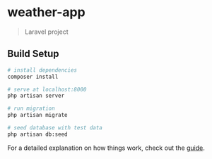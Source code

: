 # weather-app

> Laravel project

## Build Setup

``` bash
# install dependencies
composer install

# serve at localhost:8000
php artisan server 

# run migration
php artisan migrate

# seed database with test data
php artisan db:seed
```

For a detailed explanation on how things work, check out the [guide](https://laravel.com/).
